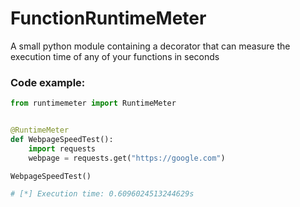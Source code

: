 # FunctionRuntimeMeter
A small python module containing a decorator that can measure the execution time of any of your functions in seconds
### Code example:
```python
from runtimemeter import RuntimeMeter


@RuntimeMeter
def WebpageSpeedTest():
    import requests
    webpage = requests.get("https://google.com")

WebpageSpeedTest()

# [*] Execution time: 0.6096024513244629s
```
